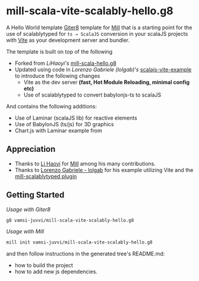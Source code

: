 # mill-scala-vite-scalably-hello.g8

A Hello World template [Giter8](http://www.foundweekends.org/giter8/)
template for [Mill](https://com-lihaoyi.github.io/mill/mill/Intro_to_Mill.html) that is a starting point for the use of scalablytyped for `ts → ScalaJS` conversion in your scalaJS projects with [Vite](https://vitejs.dev/) as your development server and bundler.

The template is built on top of the following
 - Forked from _LiHaoyi's_ [mill-scala-hello.g8](https://github.com/com-lihaoyi/mill-scala-hello.g8)
 - Updated using code in _Lorenzo Gabriele (lolgab)'s_ [scalajs-vite-example](https://github.com/lolgab/scalajs-vite-example) to introduce the following changes
   - Vite as the dev server __(fast, Hot Module Reloading, minimal config etc)__
   - Use of scalablytyped to convert babylonjs-ts to scalaJS

And contains the following additions:   
   - Use of Laminar (scalaJS lib) for reactive elements
   - Use of BabylonJS (ts/js) for 3D graphics   
   - Chart.js with Laminar example from 

## Appreciation
 - Thanks to [Li Haoyi](https://github.com/lihaoyi) for [Mill](https://com-lihaoyi.github.io/mill/mill/Intro_to_Mill.html) among his many contributions.
 - Thanks to [Lorenzo Gabriele - lolgab](https://github.com/lolgab) for his example utilizing Vite and the [mill-scalablytyped plugin](https://github.com/lolgab/mill-scalablytyped)

## Getting Started

_Usage with Giter8_

```sh
g8 vamsi-juvvi/mill-scala-vite-scalably-hello.g8
```

_Usage with Mill_

```sh
mill init vamsi-juvvi/mill-scala-vite-scalably-hello.g8
```

and then follow instructions in the generated tree's README.md:
- how to build the project
- how to add new js dependencies.